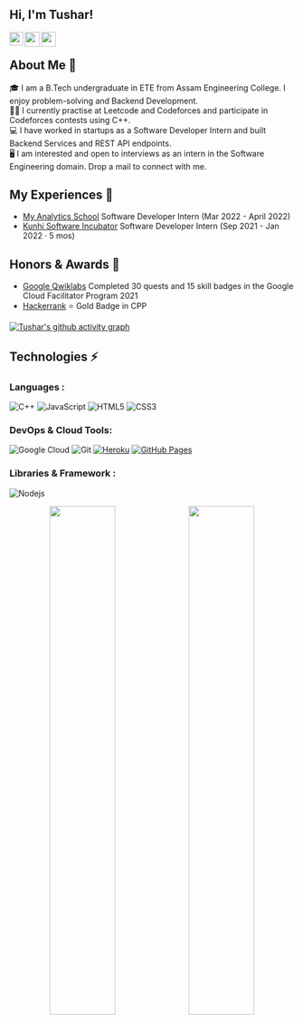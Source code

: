 ## Hi, I'm Tushar! 
<!-- <img src="https://github.com/TheDudeThatCode/TheDudeThatCode/blob/master/Assets/Hi.gif" width="29px"> -->

<a href="https://www.linkedin.com/in/tusharnath10/">
  <img align="left" width="24px" src="https://cdn.jsdelivr.net/npm/simple-icons@v3/icons/linkedin.svg"  />
</a>
<a href="https://twitter.com/tusharnath1999">
  <img align="left" width="26px" src="https://cdn.jsdelivr.net/npm/simple-icons@v3/icons/twitter.svg" />
</a>
<a href="mailto:tusharnath10@gmail.com">
  <img align="left" width="26px" src="https://cdn.jsdelivr.net/npm/simple-icons@v3/icons/gmail.svg" />
</a>

<br />

## About Me 🚀
🎓 I am a B.Tech undergraduate in ETE from Assam Engineering College. I enjoy problem-solving and Backend Development.</br>
👨‍💻 I currently practise at Leetcode and Codeforces and participate in Codeforces contests using C++.<br/>
💻 I have worked in startups as a Software Developer Intern and built Backend Services and REST API endpoints.<br/>
🖥 I am interested and open to interviews as an intern in the Software Engineering domain. Drop a mail to connect with me.<br />

## My Experiences 🙌
- [My Analytics School](https://www.myanalyticsschool.com/) Software Developer Intern (Mar 2022 - April 2022)
- [Kunhi Software Incubator](https://www.linkedin.com/company/kunhi-software-incubator/) Software Developer Intern (Sep 2021 - Jan 2022 · 5 mos)

## Honors & Awards 🏅
- [Google Qwiklabs](https://www.qwiklabs.com/public_profiles/ec65baca-24c3-4b36-a896-2168e0ceb8f6) Completed 30 quests and 15 skill badges in the Google Cloud Facilitator Program 2021
- [Hackerrank](https://www.hackerrank.com/tusharnath10) ⭐ Gold Badge in CPP 

[![Tushar's github activity graph](https://activity-graph.herokuapp.com/graph?username=tushar-nath&theme=xcode)](https://github.com/tushar-nath/github-readme-activity-graph)

## Technologies ⚡ 

### Languages :
![C++](https://img.shields.io/badge/-C++-00599C?style=flat-square&logo=c)
![JavaScript](https://img.shields.io/badge/-JavaScript-black?style=flat-square&logo=javascript)
![HTML5](https://img.shields.io/badge/-HTML5-E34F26?style=flat-square&logo=html5&logoColor=white)
![CSS3](https://img.shields.io/badge/-CSS3-1572B6?style=flat-square&logo=css3)

### DevOps & Cloud Tools:

![Google Cloud](https://img.shields.io/badge/Google%20Cloud-black?style=flat-square&logo=google-cloud)
![Git](https://img.shields.io/badge/-Git-black?style=flat-square&logo=git)
<a href="#"><img alt="Heroku" src="https://img.shields.io/badge/Heroku%20-%23430098.svg?logo=heroku&logoColor=white"></a>
<a href="#"><img alt="GitHub Pages" src="https://img.shields.io/badge/GitHub%20Pages-%23327FC7.svg?logo=github&logoColor=white"></a>

### Libraries & Framework :

![Nodejs](https://img.shields.io/badge/-Nodejs-black?style=flat-square&logo=Node.js)


<p align="center">
	
  <img width="48%" src="https://github-readme-stats.vercel.app/api?username=tushar-nath&show_icons=true&theme=tokyonight" />
  <img width="48%" src="https://github-readme-streak-stats.herokuapp.com/?user=tushar-nath&theme=tokyonight" />
</p>
